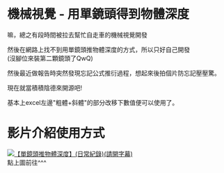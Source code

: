 # 機械視覺 - 用單鏡頭得到物體深度
嘛，總之有段時間被拉去幫忙自走車的機械視覺開發    

然後在網路上找不到用單鏡頭推物體深度的方式，所以只好自己開發    
(沒腳位來裝第二顆鏡頭了QwQ)    

然後最近做報告時突然發現忘記公式推衍過程，想起來後拍個片防忘記壓壓驚。    

現在就當積積陰德來開源吧!    

基本上excel左邊"粗體+斜體"的部分改移下數值便可以使用了。    

# 影片介紹使用方式
[![【單鏡頭推物體深度】(日常紀錄)(請開字幕)](http://img.youtube.com/vi/AwKVdxcqL1E/0.jpg)](http://bit.ly/2BxgEQe)    
點上圖前往^^^
